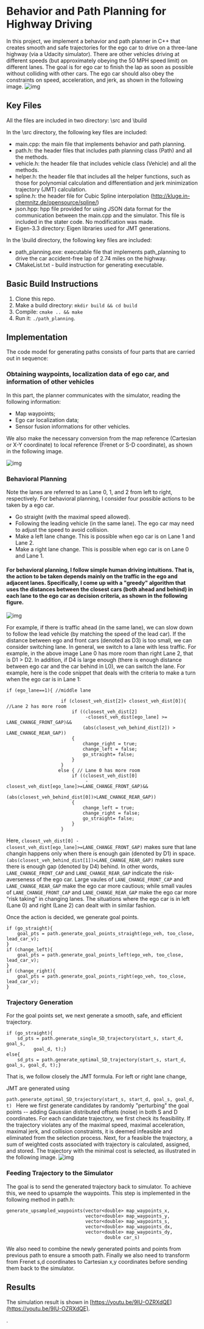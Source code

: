 
# Behavior and Path Planning for Highway Driving

In this project,  we implement a behavior and path planner in C++ that creates smooth and safe trajectories for the ego car to drive on a three-lane highway (via a Udacity simulator). There are other vehicles driving at different speeds (but approximately obeying the 50 MPH speed limit) on different lanes. The goal is for ego car to finish the lap as soon as possible without colliding with other cars. The ego car should also obey the constraints on speed,  acceleration, and jerk, as shown in the following image.
![img](images/simulator.png)


## Key Files 
All the files are included in two directory: \src and \build

In the \src directory, the following key files are included:

* main.cpp: the main file that implements behavior and path planning.
* path.h: the header files that includes path planning class (Path) and all the methods.
* vehicle.h: the header file that includes vehicle class (Vehicle) and all the methods.
* helper.h: the header file that includes all the helper functions, such as those for polynomial calculation and differentiation and jerk minimization trajectory (JMT) calculation.
* spline.h: the header file for Cubic Spline interpolation (http://kluge.in-chemnitz.de/opensource/spline/)
* json.hpp: hpp file provided for using JSON data format for the communication between the main.cpp and the simulator.  This file is included in the stater code. No modification was made.
* Eigen-3.3 directory: Eigen libraries used for JMT generations.

In the \build directory, the following key files are included:

* path_planning.exe: executable file that implements path_planning to drive the car accident-free lap of 2.74 miles on the highway.
* CMakeList.txt - build instruction for generating executable.


## Basic Build Instructions

1. Clone this repo.
2. Make a build directory: `mkdir build && cd build`
3. Compile: `cmake .. && make`
4. Run it: `./path_planning`.


## Implementation

The code model for generating paths consists of four parts that are carried out in sequence:

### Obtaining waypoints, localization data of ego car, and information of other vehicles 

In this part, the planner communicates with the simulator, reading the following information:

* Map waypoints;  
* Ego car localization data;
* Sensor fusion informations for other vehicles. 

We also make the necessary conversion from the map reference (Cartesian or X-Y coordinate) to local reference (Frenet or S-D coordinate), as shown in the following image.

![img](images/cartesian_vs_frenet.png)

### Behavioral Planning

Note the lanes are referred to as Lane 0, 1, and 2 from left to right, respectively. For behavioral planning, I consider four possible actions to be taken by a ego car.       
 
* Go straight (with the maximal speed allowed). 
* Following the leading vehicle (in the same lane). The ego car may need to adjust the speed to avoid collision.
* Make a left lane change. This is possible when ego car is on Lane 1 and Lane 2. 
* Make a right lane change. This is possible when ego car is on Lane 0 and Lane 1.

#### For behavioral planning, I follow simple human driving intuitions. That is, the action to be taken depends mainly on the traffic in the ego and adjacent lanes. Specifically, I come up with a "greedy" algorithm that uses the distances between the closest cars (both ahead and behind) in each lane to the ego car as decision criteria, as shown in the following figure.
![img](images/path_planning_left_turn.jpg)

For example,  if there is traffic ahead (in the same lane), we can slow down to follow the lead vehicle (by matching the speed of the lead car). If the distance between ego and front cars (denoted as D3) is too small, we can consider switching lane. In general, we switch to a lane with less traffic. For example, in the above image Lane 0 has more room than right Lane 2, that is D1 > D2. In addition, if D4 is large enough (there is enough distance between ego car and the car behind in L0), we can switch the lane.
For example, here is the code snippet that deals with the criteria to make a  turn when the ego car is in Lane 1:

```
if (ego_lane==1){ //middle lane
                    
                    if (closest_veh_dist[2]> closest_veh_dist[0]){ //Lane 2 has more room
                        if ((closest_veh_dist[2]
                             -closest_veh_dist[ego_lane] >= LANE_CHANGE_FRONT_GAP)&&
                            (abs(closest_veh_behind_dist[2]) > LANE_CHANGE_REAR_GAP))
                        {
                            change_right = true;
                            change_left = false;
                            go_straight= false;
                        }
                    }
                   else { // Lane 0 has more room
                        if ((closest_veh_dist[0]
                             -closest_veh_dist[ego_lane]>=LANE_CHANGE_FRONT_GAP)&&
                            (abs(closest_veh_behind_dist[0])>LANE_CHANGE_REAR_GAP))
                        {
                            change_left = true;
                            change_right = false;
                            go_straight= false;
                        }
                    }

```
Here, `closest_veh_dist[0]
                         -closest_veh_dist[ego_lane]>=LANE_CHANGE_FRONT_GAP)`
makes sure that lane changin happens only when there is enough gain (denoted by D1) in space.   
`(abs(closest_veh_behind_dist[1])>LANE_CHANGE_REAR_GAP)` makes sure there is enough gap (denoted by D4) behind.  In other words, ```LANE_CHANGE_FRONT_CAP``` and ```LANE_CHANGE_REAR_GAP``` indicate the risk-averseness of the ego car. Large vaules of ```LANE_CHANGE_FRONT_CAP``` and ```LANE_CHANGE_REAR_GAP``` make the ego car more cautious; while small vaules of ```LANE_CHANGE_FRONT_CAP``` and ```LANE_CHANGE_REAR_GAP``` make the ego car more "risk taking" in changing lanes.   The situations where the ego car is in left (Lane 0) and right (Lane 2) can dealt with in similar fashion.         


Once the action is decided, we generate goal points. 

```
if (go_straight){
    goal_pts = path.generate_goal_points_straight(ego_veh, too_close, lead_car_v);
}
if (change_left){
    goal_pts = path.generate_goal_points_left(ego_veh, too_close, lead_car_v);
}
if (change_right){
    goal_pts = path.generate_goal_points_right(ego_veh, too_close, lead_car_v);
}
```

### Trajectory Generation

For the goal points set, we next generate a smooth, safe, and efficient trajectory. 
```
if (go_straight){
    sd_pts = path.generate_single_SD_trajectory(start_s, start_d, goal_s,   
          goal_d, t);}
else{
    sd_pts = path.generate_optimal_SD_trajectory(start_s, start_d, goal_s, goal_d, t);}
```

That is, we follow closely the JMT formula. For left or right lane change,

JMT are generated using 

`path.generate_optimal_SD_trajectory(start_s, start_d, goal_s, goal_d, t)
`
Here we first generate candidates by randomly "perturbing" the goal points -- adding Gaussian distributed offsets (noise) in both S and D coordinates.  For each candidate trajectory, we first check its feasibility. If the trajectory violates any of the maximal speed, maximal acceleration, maximal jerk, and collision constraints, it is deemed infeasible and eliminated from the selection process. Next, for a feasible the trajectory, a sum of weighted costs associated with trajectory is calculated, assigned, and stored. The trajectory with the minimal cost is selected, as illustrated in the following image. 
![img](images/optimal_trajectory.png)


### Feeding Trajectory to the Simulator

The goal is to send the generated trajectory back to simulator. To achieve this, we need to upsample the waypoints. This step is implemented in the following method in path.h:

```
generate_upsampled_waypoints(vector<double> map_waypoints_x,
                             vector<double> map_waypoints_y,
                             vector<double> map_waypoints_s,
                             vector<double> map_waypoints_dx,
                             vector<double> map_waypoints_dy,
                                    double car_s)
```
We also need to combine the newly generated points and points from previous path to ensure a smooth path. Finally we also need to transform from Frenet s,d coordinates to Cartesian x,y coordinates before sending them back to the simulator.

## Results

The simulation result is shown in [https://youtu.be/9IU-OZRXdQE](https://youtu.be/9IU-OZRXdQE).  

.
                                  
                                          
                                                 
